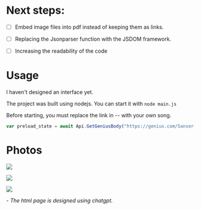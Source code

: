 # Next steps:

- [ ] Embed image files into pdf instead of keeping them as links.
- [ ] Replacing the Jsonparser function with the JSDOM framework.
- [ ] Increasing the readability of the code


# Usage

I haven't designed an interface yet.

The project was built using nodejs. You can start it with `node main.js`

Before starting, you must replace the link in -- with your own song.

```js
var preload_state = await Api.GetGeniusBody("https://genius.com/Sanser-susamam-lyrics")
```

# Photos

![](C:\Users\Luz\Desktop\GeniusPDF\assets\1.png)

![](C:\Users\Luz\Desktop\GeniusPDF\assets\2.png)

![](C:\Users\Luz\Desktop\GeniusPDF\assets\3.png)

*- The html page is designed using chatgpt.*
